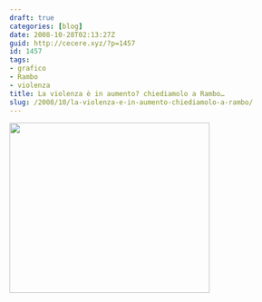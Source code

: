```yaml
---
draft: true
categories: [blog]
date: 2008-10-28T02:13:27Z
guid: http://cecere.xyz/?p=1457
id: 1457
tags:
- grafico
- Rambo
- violenza
title: La violenza è in aumento? chiediamolo a Rambo…
slug: /2008/10/la-violenza-e-in-aumento-chiediamolo-a-rambo/
---
```


[<img class="aligncenter size-medium wp-image-1458" title="rambo-grafico-violenza" src="http://cecere.xyz/wp-content/uploads/sites/3/2008/10/rambo-grafico-violenza-353x300.jpg" alt="" width="353" height="300" />](http://cecere.xyz/wp-content/uploads/sites/3/2008/10/rambo-grafico-violenza.jpg)